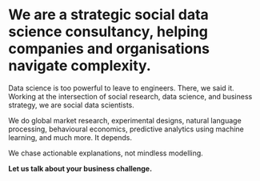 # We are a strategic social data science consultancy, helping companies and organisations navigate complexity.

Data science is too powerful to leave to engineers. There, we said it. Working at the intersection of social research, data science, and business strategy, we are social data scientists.

We do global market research, experimental designs, natural language processing, behavioural economics, predictive analytics using machine learning, and much more. It depends.

We chase actionable explanations, not mindless modelling.

**Let us talk about your business challenge.**
